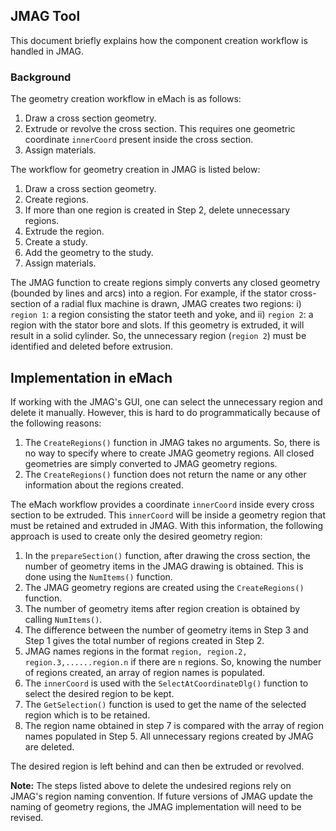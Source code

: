 ## JMAG Tool

This document briefly explains how the component creation workflow is handled in JMAG.

### Background
The geometry creation workflow in eMach is as follows:

1. Draw a cross section geometry.
2. Extrude or revolve the cross section. This requires one geometric coordinate `innerCoord` present inside the cross section. 
3. Assign materials.

The workflow for geometry creation in JMAG is listed below:
1. Draw a cross section geometry.
2. Create regions.
3. If more than one region is created in Step 2, delete unnecessary regions.
4. Extrude the region.
5. Create a study.
6. Add the geometry to the study.
7. Assign materials.

The JMAG function to create regions simply converts any closed geometry (bounded by lines and arcs) into a region. For example, if the stator cross-section of a radial flux machine is drawn, JMAG creates two regions: i) `region 1`: a region consisting the stator teeth and yoke, and ii) `region 2`: a region with the stator bore and slots. If this geometry is extruded, it will result in a solid cylinder. So, the unnecessary region (`region 2`) must be identified and deleted before extrusion.  

## Implementation in eMach
If working with the JMAG's GUI, one can select the unnecessary region and delete it manually. However, this is hard to do programmatically because of the following reasons:

1. The `CreateRegions()` function in JMAG takes no arguments. So, there is no way to specify where to create JMAG geometry regions. All closed geometries are simply converted to JMAG geometry regions.
2. The `CreateRegions()` function does not return the name or any other information about the regions created. 

The eMach workflow provides a coordinate `innerCoord` inside every cross section to be extruded. This `innerCoord` will be inside a geometry region that must be retained and extruded in JMAG. With this information, the following approach is used to create only the desired geometry region:

1. In the `prepareSection()` function, after drawing the cross section, the number of geometry items in the JMAG drawing is obtained. This is done using the `NumItems()` function.
2. The JMAG geometry regions are created using the `CreateRegions()` function.
3. The number of geometry items after region creation is obtained by calling `NumItems()`.
4. The difference between the number of geometry items in Step 3 and Step 1 gives the total number of regions created in Step 2.
5. JMAG names regions in the format `region, region.2, region.3,......region.n` if there are `n` regions. So, knowing the number of regions created, an array of region names is populated.
6. The `innerCoord` is used with the `SelectAtCoordinateDlg()` function to select the desired region to be kept.
7. The `GetSelection()` function is used to get the name of the selected region which is to be retained.
8. The region name obtained in step 7 is compared with the array of region names populated in Step 5. All unnecessary regions created by JMAG are deleted.

The desired region is left behind and can then be extruded or revolved.

**Note:** The steps listed above to delete the undesired regions rely on JMAG's region naming convention. If future versions of JMAG update the naming of geometry regions, the JMAG implementation will need to be revised.

